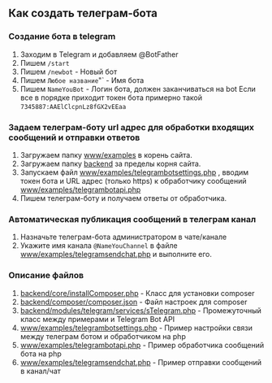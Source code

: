 ## Как создать телеграм-бота
### Создание бота в telegram
1. Заходим в Telegram и добавляем @BotFather
2. Пишем `/start`
3. Пишем `/newbot` - Новый бот
4. Пишем `Любое название`"` - Имя бота
5. Пишем `NameYouBot` - Логин бота, должен заканчиваться на bot
Если все в порядке приходит токен бота примерно такой `7345887:AAElClcpnLz8fGX2vEEaa`

### Задаем телеграм-боту url адрес для обработки входящих сообщений и отправки ответов
1. Загружаем папку [www/examples](www/examples) в корень сайта.
2. Загружаем папку [backend](backend) за пределы корня сайта.
3. Запускаем файл  [www/examples/telegrambotsettings.php](www/examples/telegrambotsettings.php) , вводим токен бота и URL адрес (только https) к обработчику сообщений [www/examples/telegrambotapi.php](www/examples/telegrambotapi.php)
4. Пишем телеграм-боту и получаем ответы от обработчика.

### Автоматическая публикация сообщений в телеграм канал
1. Назначьте телеграм-бота администратором в чате/канале
2. Укажите имя канала `@NameYouChannel` в файле [www/examples/telegramsendchat.php](www/examples/telegramsendchat.php) и выполните его.

### Описание файлов
1. [backend/core/installComposer.php](backend/core/installComposer.php) - Класс для установки composer
2. [backend/composer/composer.json](backend/composer/composer.json) - Файл настроек для composer
3. [backend/modules/telegram/services/sTelegram.php](backend/modules/telegram/services/sTelegram.php) - Промежуточный класс между примерами и Telegram Bot API
4. [www/examples/telegrambotsettings.php](www/examples/telegrambotsettings.php) - Пример настройки связи между телеграм ботом и обработчиком на php
5. [www/examples/telegrambotapi.php](www/examples/telegrambotapi.php) - Пример обработчика сообщений бота на php
6. [www/examples/telegramsendchat.php](www/examples/telegramsendchat.php) - Пример отправки сообщений в канал/чат
